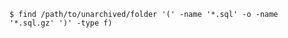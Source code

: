<!-- usedin: [ _includes/_inlines/Databases/common/database-backup/database-backups_postgresql.md] -->


```
$ find /path/to/unarchived/folder '(' -name '*.sql' -o -name '*.sql.gz' ')' -type f) 
```
